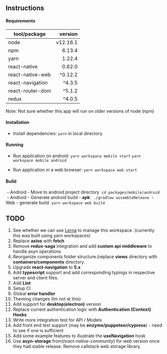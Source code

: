 ## Instructions

#### Requirements
|tool/package   |version   |
|-------------|--------:|
|node|v12.16.1|
|npm|6.13.4|
|yarn|1.22.4|
|react-native|0.62.0|
|react-native-web|^0.12.2|
|react-navigation|^4.3.5|
|react-router-dom|^5.1.2|
|redux|^4.0.5|



Note: Not sure whether this app will run on older versions of node (npm)

#### Installation
- Install dependencies: 
`yarn` in local directory

#### Running
- Run application on android:
`yarn workspace mobile start`
`yarn workspace mobile android`

- Run application in a web browser:
`yarn workspace web start`

#### Build
 - Android - Move to android project directory
 `cd packages/mobile/android`
 - Android - Generate android build - **apk**: 
 `./gradlew assembleRelease`
 - Web - generate build 
 `yarn workspace web build`


## TODO
1. See whether we can use [Lerna](https://github.com/lerna/lerna) to manage this workspace. (currently this was built using yarn workspaces)
1. Replace **axios** with **fetch**
1. Remove **redux-saga** integration and add **custom api middleware** to handle asyn operations
1. Reorganize components folder structure.(replace **views** directory with **containers/components** directory.
1. Upgrade **react-navigation** to **5.x**
1. Add **typescript** support and add corresponding typings in respective server and client files.
1. Add **Lint**
1. Setup CI
1. Global **error handler**
1. Theming changes (Im not at this) 
1. Add support for **desktop(electron)** version
1. Replace current authentication logic with **Authentication (Context) Hooks**
1. Write more integration test for API / Models
1. Add front end test support (may be **enzyme/puppeteer/cypress**) - need to see if one is sufficient
1. Add some example features to illustrate the **useNavigation** hook 
1. Use **asyn-storage** from(*react-native-community*) for web version once they had stable release. Remove callstack web storage library.
